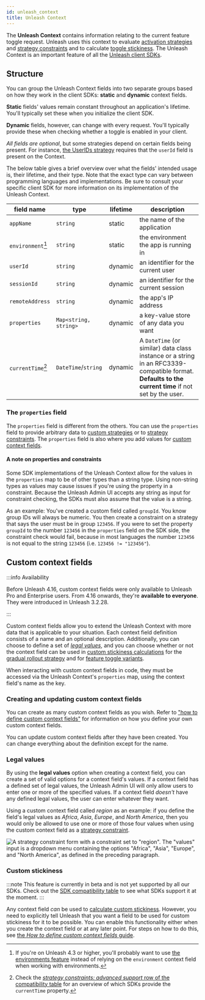 ```yaml
---
id: unleash_context
title: Unleash Context
---
```


The **Unleash Context** contains information relating to the current feature toggle request. Unleash uses this context to evaluate [activation strategies](activation-strategies.md) and [strategy constraints](../advanced/strategy-constraints.md) and to calculate [toggle stickiness](../reference/stickiness.md). The Unleash Context is an important feature of all the [Unleash client SDKs](../sdks/index.md).

## Structure

You can group the Unleash Context fields into two separate groups based on how they work in the client SDKs: **static**  and **dynamic** context fields.

**Static** fields' values remain constant throughout an application's lifetime. You'll typically set these when you initialize the client SDK.

**Dynamic** fields, however, can change with every request. You'll typically provide these when checking whether a toggle is enabled in your client.

_All fields are optional_, but some strategies depend on certain fields being present. For instance, [the UserIDs strategy](activation-strategies.md#userids) requires that the `userId` field is present on the Context.

The below table gives a brief overview over what the fields' intended usage is, their lifetime, and their type. Note that the exact type can vary between programming languages and implementations. Be sure to consult your specific client SDK for more information on its implementation of the Unleash Context.

| field name        | type                  | lifetime | description                                                                                                                                         |
|-------------------|-----------------------|----------|-----------------------------------------------------------------------------------------------------------------------------------------------------|
| `appName`         | `string`              | static   | the name of the application                                                                                                                         |
| `environment`[^1] | `string`              | static   | the environment the app is running in                                                                                                               |
| `userId`          | `string`              | dynamic  | an identifier for the current user                                                                                                                  |
| `sessionId`       | `string`              | dynamic  | an identifier for the current session                                                                                                               |
| `remoteAddress`   | `string`              | dynamic  | the app's IP address                                                                                                                                |
| `properties`      | `Map<string, string>` | dynamic  | a key-value store of any data you want                                                                                                              |
| `currentTime`[^2] | `DateTime`/`string`   | dynamic  | A `DateTime` (or similar) data class instance or a string in an RFC3339-compatible format. **Defaults to the current time** if not set by the user. |


### The `properties` field

The `properties` field is different from the others. You can use the `properties` field to provide arbitrary data to [custom strategies](../reference/custom-activation-strategies.md) or to [strategy constraints](../advanced/strategy-constraints.md). The `properties` field is also where you add values for [custom context fields](#custom-context-fields).


#### A note on properties and constraints

Some SDK implementations of the Unleash Context allow for the values in the `properties` map to be of other types than a string type. Using non-string types as values may cause issues if you're using the property in a constraint. Because the Unleash Admin UI accepts any string as input for constraint checking, the SDKs must also assume that the value is a string.

As an example: You've created a custom field called `groupId`. You know group IDs will always be numeric. You then create a constraint on a strategy that says the user must be in group `123456`. If you were to set the property `groupId` to the number `123456` in the `properties` field on the SDK side, the constraint check would fail, because in most languages the number `123456` is not equal to the string `123456` (i.e. `123456 != "123456"`).



## Custom context fields

:::info Availability

Before Unleash 4.16, custom context fields were only available to Unleash Pro and Enterprise users. From 4.16 onwards, they're **available to everyone**. They were introduced in Unleash 3.2.28.

:::

Custom context fields allow you to extend the Unleash Context with more data that is applicable to your situation. Each context field definition consists of a name and an optional description. Additionally, you can choose to define a set of [_legal values_](#legal-values "legal values for custom context fields"), and you can choose whether or not the context field can be used in [custom stickiness calculations](../reference/stickiness.md#custom-stickiness) for the [gradual rollout strategy](activation-strategies.md#customize-stickiness-beta) and for [feature toggle variants](../reference/feature-toggle-variants.md).

When interacting with custom context fields in code, they must be accessed via the Unleash Context's `properties` map, using the context field's name as the key.

### Creating and updating custom context fields

You can create as many custom context fields as you wish. Refer to ["how to define custom context fields"](../how-to/how-to-define-custom-context-fields) for information on how you define your own custom context fields.

You can update custom context fields after they have been created. You can change everything about the definition except for the name.

### Legal values

By using the **legal values** option when creating a context field, you can create a set of valid options for a context field's values.
If a context field has a defined set of legal values, the Unleash Admin UI will only allow users to enter one or more of the specified values. If a context field _doesn't_ have any defined legal values, the user can enter whatever they want.

Using a custom context field called _region_ as an example: if you define the field's legal values as _Africa_, _Asia_, _Europe_, and _North America_, then you would only be allowed to use one or more of those four values when using the custom context field as a [strategy constraint](../advanced/strategy-constraints.md).

![A strategy constraint form with a constraint set to "region". The "values" input is a dropdown menu containing the options "Africa", "Asia", "Europe", and "North America", as defined in the preceding paragraph.](/img/constraints_legal_values.png)

### Custom stickiness

:::note
This feature is currently in beta and is not yet supported by all our SDKs. Check out the [SDK compatibility table](../sdks/index.md#server-side-sdk-compatibility-table) to see what SDKs support it at the moment.
:::

Any context field _can_ be used to [calculate custom stickiness](../reference/stickiness.md#custom-stickiness). However, you need to explicitly tell Unleash that you want a field to be used for custom stickiness for it to be possible. You can enable this functionality either when you create the context field or at any later point. For steps on how to do this, see [the _How to define custom context fields_ guide](../how-to/how-to-define-custom-context-fields).



[^1]: If you're on Unleash 4.3 or higher, you'll probably want to use [the environments feature](../user_guide/environments.md) instead of relying on the `environment` context field when working with environments.

[^2]: Check the [*strategy constraints: advanced support* row of the compatibility table](../sdks/index.md#strategy-constraints-advanced-support) for an overview of which SDKs provide the `currentTime` property.
